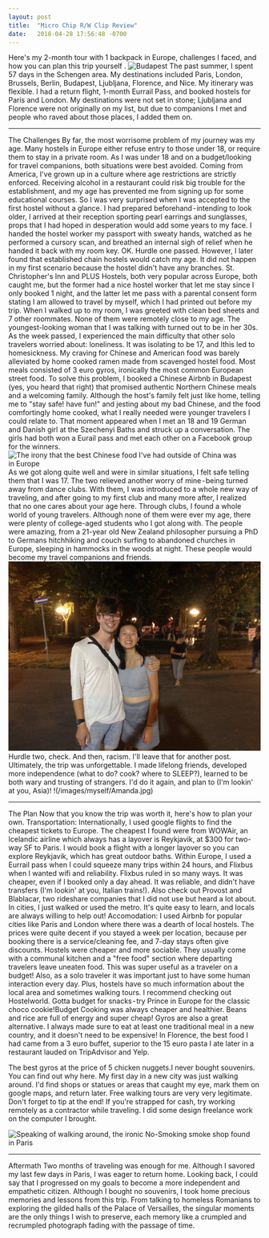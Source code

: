 ```yaml
---
layout: post
title:  "Micro Chip R/W Clip Review"
date:   2018-04-28 17:56:48 -0700
---
```


Here's my 2-month tour with 1 backpack in Europe, challenges I faced, and how you can plan this trip yourself .
![Budapest](/images/17AndFemale1.jpg)
The past summer, I spent 57 days in the Schengen area. My destinations included Paris, London, Brussels, Berlin, Budapest, Ljubljana, Florence, and Nice.
My itinerary was flexible. I had a return flight, 1-month Eurrail Pass, and booked hostels for Paris and London. My destinations were not set in stone; Ljubljana and Florence were not originally on my list, but due to companions I met and people who raved about those places, I added them on.


---

The Challenges
By far, the most worrisome problem of my journey was my age. Many hostels in Europe either refuse entry to those under 18, or require them to stay in a private room. As I was under 18 and on a budget/looking for travel companions, both situations were best avoided.
Coming from America, I've grown up in a culture where age restrictions are strictly enforced. Receiving alcohol in a restaurant could risk big trouble for the establishment, and my age has prevented me from signing up for some educational courses. So I was very surprised when I was accepted to the first hostel without a glance. I had prepared beforehand - intending to look older, I arrived at their reception sporting pearl earrings and sunglasses, props that I had hoped in desperation would add some years to my face. I handed the hostel worker my passport with sweaty hands, watched as he performed a cursory scan, and breathed an internal sigh of relief when he handed it back with my room key. OK. Hurdle one passed.
However, I later found that established chain hostels would catch my age. It did not happen in my first scenario because the hostel didn't have any branches. St. Christopher's Inn and PLUS Hostels, both very popular across Europe, both caught me, but the former had a nice hostel worker that let me stay since I only booked 1 night, and the latter let me pass with a parental consent form stating I am allowed to travel by myself, which I had printed out before my trip.
When I walked up to my room, I was greeted with clean bed sheets and 7 other roommates. None of them were remotely close to my age. The youngest-looking woman that I was talking with turned out to be in her 30s. As the week passed, I experienced the main difficulty that other solo travelers worried about: loneliness. It was isolating to be 17, and Ithis led to homesickness. My craving for Chinese and American food was barely alleviated by home cooked ramen made from scavenged hostel food. Most meals consisted of 3 euro gyros, ironically the most common European street food.
To solve this problem, I booked a Chinese Airbnb in Budapest (yes, you heard that right) that promised authentic Northern Chinese meals and a welcoming family. Although the host's family felt just like home, telling me to "stay safe! have fun!" and jesting about my bad Chinese, and the food comfortingly home cooked, what I really needed were younger travelers I could relate to. That moment appeared when I met an 18 and 19 German and Danish girl at the Szechenyi Baths and struck up a conversation. The girls had both won a Eurail pass and met each other on a Facebook group for the winners.
![The irony that the best Chinese food I've had outside of China was in Europe](/images/myself/17AndFemale2.jpg)
As we got along quite well and were in similar situations, I felt safe telling them that I was 17. The two relieved another worry of mine - being turned away from dance clubs. With them, I was introduced to a whole new way of traveling, and after going to my first club and many more after, I realized that no one cares about your age here.
Through clubs, I found a whole world of young travelers. Although none of them were ever my age, there were plenty of college-aged students who I got along with. The people were amazing, from a 21-year old New Zealand philosopher pursuing a PhD to Germans hitchhiking and couch surfing to abandoned churches in Europe, sleeping in hammocks in the woods at night. These people would become my travel companions and friends.
![Solo travel is surprisingly social!](/images/17AndFemale3.jpeg)
Hurdle two, check.
And then, racism. I'll leave that for another post.
Ultimately, the trip was unforgettable. I made lifelong friends, developed more independence (what to do? cook? where to SLEEP?), learned to be both wary and trusting of strangers. I'd do it again, and plan to (I'm lookin' at you, Asia)!
!(/images/myself/Amanda.jpg)


---

The Plan
Now that you know the trip was worth it, here's how to plan your own.
Transportation:
Internationally, I used google flights to find the cheapest tickets to Europe. The cheapest I found were from WOWAir, an Icelandic airline which always has a layover is Reykjavik, at $300 for two-way SF to Paris. I would book a flight with a longer layover so you can explore Reykjavik, which has great outdoor baths.
Within Europe, I used a Eurrail pass when I could squeeze many trips within 24 hours, and Flixbus when I wanted wifi and reliability. Flixbus ruled in so many ways. It was cheaper, even if I booked only a day ahead. It was reliable, and didn't have transfers (I'm lookin' at you, Italian trains!).
Also check out Provost and Blablacar, two rideshare companies that I did not use but heard a lot about.
In cities, I just walked or used the metro. It's quite easy to learn, and locals are always willing to help out!
Accomodation:
I used Airbnb for popular cities like Paris and London where there was a dearth of local hostels. The prices were quite decent if you stayed a week per location, because per booking there is a service/cleaning fee, and 7-day stays often give discounts.
Hostels were cheaper and more sociable. They usually come with a communal kitchen and a "free food" section where departing travelers leave uneaten food. This was super useful as a traveler on a budget! Also, as a solo traveler it was important just to have some human interaction every day. Plus, hostels have so much information about the local area and sometimes walking tours. I recommend checking out Hostelworld.
Gotta budget for snacks - try Prince in Europe for the classic choco cookie!Budget
Cooking was always cheaper and healthier. Beans and rice are full of energy and super cheap! Gyros are also a great alternative. I always made sure to eat at least one traditional meal in a new country, and it doesn't need to be expensive! In Florence, the best food I had came from a 3 euro buffet, superior to the 15 euro pasta I ate later in a restaurant lauded on TripAdvisor and Yelp.

The best gyros at the price of 5 chicken nuggets.I never bought souvenirs. You can find out why here.
My first day in a new city was just walking around. I'd find shops or statues or areas that caught my eye, mark them on google maps, and return later.
Free walking tours are very very legitimate. Don't forget to tip at the end!
If you're strapped for cash, try working remotely as a contractor while traveling. I did some design freelance work on the computer I brought.

![Speaking of walking around, the ironic No-Smoking smoke shop found in Paris](/images/17AndFemale7.jpg)

---

Aftermath
Two months of traveling was enough for me. Although I savored my last few days in Paris, I was eager to return home. Looking back, I could say that I progressed on my goals to become a more independent and empathetic citizen.
Although I bought no souvenirs, I took home precious memories and lessons from this trip. From talking to homeless Romanians to exploring the gilded halls of the Palace of Versailles, the singular moments are the only things I wish to preserve, each memory like a crumpled and recrumpled photograph fading with the passage of time.
